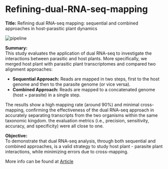 # Refining-dual-RNA-seq-mapping
**Title:** Refining dual RNA-seq mapping: sequential and combined approaches in host-parasitic plant dynamics

![pipeline](https://github.com/user-attachments/assets/2d6c2500-47c3-437f-8758-ebb54edba68f)

**Summary:**  
This study evaluates the application of dual RNA-seq to investigate the interactions between parasitic and host plants. 
More specifically, we merged host plant with parasitic plant transcriptomes and compared two alignment approaches:

- **Sequential Approach:** Reads are mapped in two steps, first to the host genome and then to the parasite genome (or vice versa).
- **Combined Approach:** Reads are mapped to a concatenated genome (host + parasite) in a single step.

The results show a high mapping rate (around 90%) and minimal cross-mapping, confirming the effectiveness of the dual RNA-seq approach in accurately separating transcripts from the two organisms within the same taxonomic kingdom. the evaluation metrics (i.e., precision, sensitivity, accuracy, and specificity) were all close to one.

**Objective:**  
To demonstrate that dual RNA-seq analysis, through both sequential and combined approaches, is a valid strategy to study host plant - parasite plant interactions, while minimizing errors due to cross-mapping.

More info can be found at [Article](doi.org/10.3389/fpls.2024.1483717)
